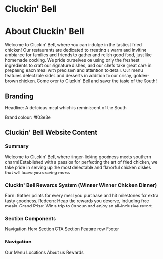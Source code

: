 # Cluckin' Bell

# About Cluckin' Bell

Welcome to Cluckin' Bell, where you can indulge in the tastiest fried chicken! Our restaurants are dedicated to creating a warm and inviting ambiance for families and friends to gather and relish good food, just like homemade cooking. We pride ourselves on using only the freshest ingredients to craft our signature dishes, and our chefs take great care in preparing each meal with precision and attention to detail. Our menu features delectable sides and desserts in addition to our crispy, golden-brown chicken. Come over to Cluckin' Bell and savor the taste of the South!

## Branding

Headline: A delicious meal which is reminiscent of the South

Brand colour: #f03e3e

## Cluckin' Bell Website Content

### Summary

Welcome to Cluckin' Bell, where finger-licking goodness meets southern charm! Established with a passion for perfecting the art of fried chicken, we take pride in serving up the most delectable and flavorful chicken dishes that will leave you craving more.

### Cluckin' Bell Rewards System (Winner Winner Chicken Dinner)

Earn: Gather points for every meal you purchase and hit milestones for extra tasty goodness.
Redeem: Heap the rewards you deserve, including free meals.
Grand Prize: Win a trip to Cancun and enjoy an all-inclusive resort.

### Section Components

Navigation
Hero Section
CTA Section
Feature row
Footer

### Navigation

Our Menu
Locations
About us
Rewards

